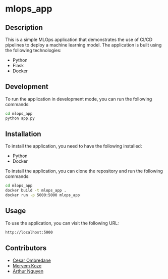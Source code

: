 # mlops_app

## Description

This is a simple MLOps application that demonstrates the use of CI/CD pipelines to deploy a machine learning model. The application is built using the following technologies:

- Python
- Flask
- Docker

## Development

To run the application in development mode, you can run the following commands:

```bash
cd mlops_app
python app.py
```

## Installation

To install the application, you need to have the following installed:

- Python
- Docker

To install the application, you can clone the repository and run the following commands:

```bash
cd mlops_app
docker build -t mlops_app .
docker run -p 5000:5000 mlops_app
```

## Usage

To use the application, you can visit the following URL:

```bash
http://localhost:5000
```

## Contributors

- [Cesar Ombredane](https://github.com/cesarombredane)
- [Meryem Koze](https://github.com/mrykse)
- [Arthur Nguyen](https://github.com/NguyenArthur)
